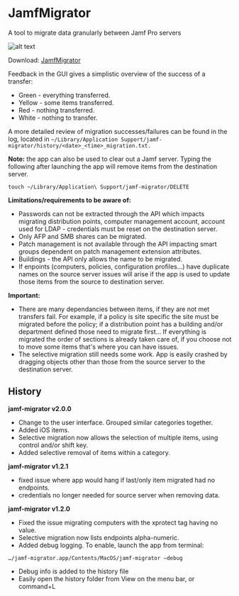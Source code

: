 # JamfMigrator
A tool to migrate data granularly between Jamf Pro servers

![alt text](https://github.com/jamfprofessionalservices/JamfMigrator/blob/master/jamf-migrator/images/migrator2.png "JamfMigrator")

Download: [JamfMigrator](https://github.com/jamfprofessionalservices/JamfMigrator/releases/download/v2.0.0/jamf-migrator.zip)

Feedback in the GUI gives a simplistic overview of the success of a transfer:
* Green - everything transferred.
* Yellow - some items transferred.
* Red - nothing transferred.
* White - nothing to transfer.


A more detailed review of migration successes/failures can be found in the log, located in `~/Library/Application Support/jamf-migrator/history/<date>_<time>_migration.txt.`

**Note:** the app can also be used to clear out a Jamf server.  Typing the following after launching the app will remove items from the destination server.

```touch ~/Library/Application\ Support/jamf-migrator/DELETE```

**Limitations/requirements to be aware of:**
* Passwords can not be extracted through the API which impacts migrating distribution points, computer management account, account used for LDAP - credentials must be reset on the destination server.
* Only AFP and SMB shares can be migrated.
* Patch management is not available through the API impacting smart groups dependent on patch management extension attributes.
* Buildings - the API only allows the name to be migrated.
* If enpoints (computers, policies, configuration profiles...) have duplicate names on the source server issues will arise if the app is used to update those items from the source to destination server.

**Important:**<p>
* There are many dependancies between items, if they are not met transfers fail.  For example, if a policy is site specific the site must be migrated before the policy; if a distribution point has a building and/or department defined those need to migrate first...  If everything is migrated the order of sections is already taken care of, if you choose not to move some items that's where you can have issues.
* The selective migration still needs some work.  App is easily crashed by dragging objects other than those from the source server to the destination server.


## History
**jamf-migrator v2.0.0**<p>
* Change to the user interface.  Grouped similar categories together.
* Added iOS items.
* Selective migration now allows the selection of multiple items, using control and/or shift key.
* Added selective removal of items within a category.


**jamf-migrator v1.2.1**<p>
* fixed issue where app would hang if last/only item migrated had no endpoints.
* credentials no longer needed for source server when removing data.


**jamf-migrator v1.2.0**<p>
* Fixed the issue migrating computers with the xprotect tag having no value.
* Selective migration now lists endpoints alpha-numeric.
* Added debug logging. To enable, launch the app from terminal:

```…/jamf-migrator.app/Contents/MacOS/jamf-migrator –debug```

* Debug info is added to the history file
* Easily open the history folder from View on the menu bar, or command+L

